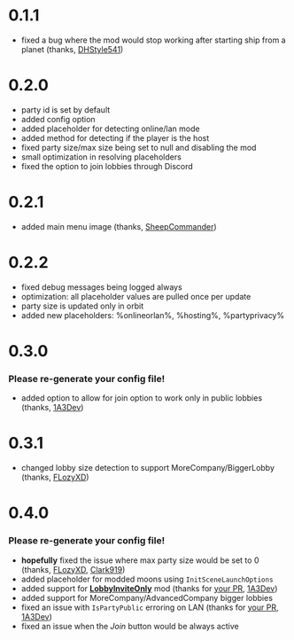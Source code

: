 # 0.1.1

- fixed a bug where the mod would stop working after starting ship from a planet (thanks, [DHStyle541](https://github.com/DHStyle541))

# 0.2.0

- party id is set by default
- added config option
- added placeholder for detecting online/lan mode
- added method for detecting if the player is the host
- fixed party size/max size being set to null and disabling the mod
- small optimization in resolving placeholders
- fixed the option to join lobbies through Discord

# 0.2.1

- added main menu image (thanks, [SheepCommander](https://github.com/SheepCommander))

# 0.2.2

- fixed debug messages being logged always
- optimization: all placeholder values are pulled once per update
- party size is updated only in orbit
- added new placeholders: %onlineorlan%, %hosting%, %partyprivacy%

# 0.3.0

### Please re-generate your config file!

- added option to allow for join option to work only in public lobbies (thanks, [1A3Dev](https://github.com/1A3Dev))

# 0.3.1

- changed lobby size detection to support MoreCompany/BiggerLobby (thanks, [FLozyXD](https://github.com/FLozyXD))

# 0.4.0

### Please re-generate your config file!

- **hopefully** fixed the issue where max party size would be set to 0 (thanks, [FLozyXD](https://github.com/FLozyXD), [Clark919](https://github.com/Clark919))
- added placeholder for modded moons using `InitSceneLaunchOptions`
- added support for **[LobbyInviteOnly](https://thunderstore.io/c/lethal-company/p/Dev1A3/LobbyInviteOnly/)** mod (thanks for [your PR](https://github.com/AndreyMrovol/LethalRichPresence/pull/3), [1A3Dev](https://github.com/1A3Dev))
- added support for MoreCompany/AdvancedCompany bigger lobbies
- fixed an issue with `IsPartyPublic` erroring on LAN (thanks for [your PR](https://github.com/AndreyMrovol/LethalRichPresence/pull/7), [1A3Dev](https://github.com/1A3Dev))
- fixed an issue when the _Join_ button would be always active
